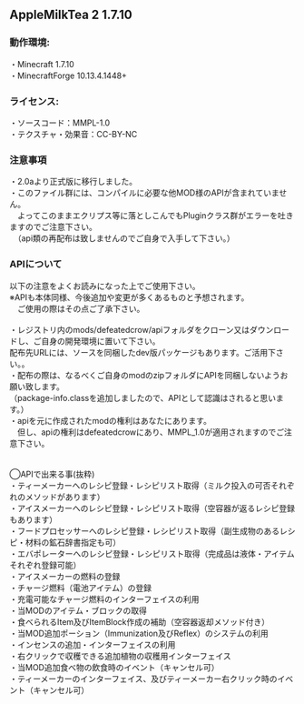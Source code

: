 ## AppleMilkTea 2 1.7.10

### 動作環境:
・Minecraft 1.7.10
<br>・MinecraftForge 10.13.4.1448+
 
### ライセンス:
・ソースコード：MMPL-1.0
<br>・テクスチャ・効果音：CC-BY-NC

### 注意事項
・2.0aより正式版に移行しました。
<br>・このファイル群には、コンパイルに必要な他MOD様のAPIが含まれていません。
<br>　よってこのままエクリプス等に落としこんでもPluginクラス群がエラーを吐きますのでご注意下さい。
<br>　（api類の再配布は致しませんのでご自身で入手して下さい。）

### APIについて
以下の注意をよくお読みになった上でご使用下さい。
<br>※APIも本体同様、今後追加や変更が多くあるものと予想されます。
<br>　ご使用の際はその点ご了承下さい。
<br>
<br>・レジストリ内のmods/defeatedcrow/apiフォルダをクローン又はダウンロードし、ご自身の開発環境に置いて下さい。
<br>  配布先URLには、ソースを同梱したdev版パッケージもあります。ご活用下さい。。
<br>・配布の際は、なるべくご自身のmodのzipフォルダにAPIを同梱しないようお願い致します。
<br>（package-info.classを追加しましたので、APIとして認識はされると思います。）
<br>・apiを元に作成されたmodの権利はあなたにあります。
<br>　但し、apiの権利はdefeatedcrowにあり、MMPL_1.0が適用されますのでご注意下さい。
<br>
<br>
<br>◯APIで出来る事(抜粋)
<br>・ティーメーカーへのレシピ登録・レシピリスト取得（ミルク投入の可否それぞれのメソッドがあります）
<br>・アイスメーカーへのレシピ登録・レシピリスト取得（空容器が返るレシピ登録もあります）
<br>・フードプロセッサーへのレシピ登録・レシピリスト取得（副生成物のあるレシピ・材料の鉱石辞書指定も可）
<br>・エバポレーターへのレシピ登録・レシピリスト取得（完成品は液体・アイテムそれぞれ登録可能）
<br>・アイスメーカーの燃料の登録
<br>・チャージ燃料（電池アイテム）の登録
<br>・充電可能なチャージ燃料のインターフェイスの利用
<br>・当MODのアイテム・ブロックの取得
<br>・食べられるItem及びItemBlock作成の補助（空容器返却メソッド付き）
<br>・当MOD追加ポーション（Immunization及びReflex）のシステムの利用
<br>・インセンスの追加・インターフェイスの利用
<br>・右クリックで収穫できる追加植物の収穫用インターフェイス
<br>・当MOD追加食べ物の飲食時のイベント（キャンセル可）
<br>・ティーメーカーのインターフェイス、及びティーメーカー右クリック時のイベント（キャンセル可）
